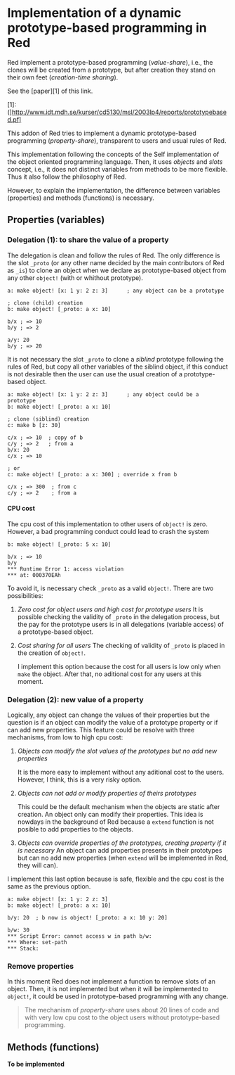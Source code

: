 # Implementation of a dynamic prototype-based programming in Red

Red implement a prototype-based programming (*value-share*), i.e., the clones will be created from a prototype, but after creation they stand on their own feet (*creation-time sharing*). 

See the [paper][1] of this link.

[1]: (]http://www.idt.mdh.se/kurser/cd5130/msl/2003lp4/reports/prototypebased.pf]

This addon of Red tries to implement a dynamic prototype-based programming (*property-share*), transparent to users and usual rules of Red.

This implementation following the concepts of the Self implementation of the object oriented programming language. Then, it uses *objects* and *slots* concept, i.e., it does not distinct variables from methods to be more flexible. Thus it also follow the philosophy of Red.

However, to explain the implementation, the difference between variables (properties) and methods (functions) is necessary.

## Properties (variables)

### Delegation (1): to share the value of a property

The delegation is clean and follow the rules of Red. The only difference is the slot `_proto` (or any other name decided by the main contributors of Red as `_is`) to clone an object when we declare as prototype-based object from any other `object!` (with or whithout prototype). 

	a: make object! [x: 1 y: 2 z: 3]	  ; any object can be a prototype
	
	; clone (child) creation
	b: make object! [_proto: a x: 10]  
	
	b/x ; => 10
	b/y ; => 2
	
	a/y: 20
	b/y ; => 20

It is not necessary the slot `_proto` to clone a _siblind_ prototype following the rules of Red, but copy all other variables of the siblind object, if this conduct is not desirable then the user can use the usual creation of a prototype-based object.

	a: make object! [x: 1 y: 2 z: 3]	  ; any object could be a prototype
	b: make object! [_proto: a x: 10]  
	
	; clone (siblind) creation
	c: make b [z: 30]  
	
	c/x ; => 10  ; copy of b
	c/y ; => 2   ; from a
	b/x: 20
	c/x ; => 10
	
	; or
	c: make object! [_proto: a x: 300] ; override x from b
	
	c/x ; => 300  ; from c
	c/y ; => 2    ; from a
	
#### CPU cost	

The cpu cost of this implementation to other users of `object!` is zero. However, a bad programming conduct could lead to crash the system


	b: make object! [_proto: 5 x: 10]
	
	b/x ; => 10
	b/y
	*** Runtime Error 1: access violation
	*** at: 000370EAh

To avoid it, is necessary check `_proto` as a valid `object!`. There are two possibilities:

1. _Zero cost for object users and high cost for prototype users_
	It is possible checking the validity of `_proto` in the delegation process, but the pay for the prototype users is in all delegations (variable access) of a prototype-based object.
	
2. _Cost sharing for all users_
	The checking of validity of `_proto` is placed in the creation of `object!`. 
	
	I implement this option because the cost for all users is low only when `make` the object. After that, no aditional cost for any users at this moment.

### Delegation (2): new value of a property

Logically, any object can change the values of their properties but the question is if an object can modify the value of a prototype property or if can add new properties. This feature could be resolve with three mechanisms, from low to high cpu cost:

1. _Objects can modify the slot values of the prototypes but no add new properties_

	It is the more easy to implement without any aditional cost to the users. However, I think, this is a very risky option.  

2. _Objects can not add or modify properties of theirs prototypes_

	This could be the default mechanism when the objects are static after creation. An object only can modify their properties. This idea is nowdays in the background of Red because a `extend` function is not posible to add properties to the objects.	

3. _Objects can override properties of the prototypes, creating property if it is necessary_
	An object can add properties presents in their prototypes but can no add new properties (when `extend` will be implemented in Red, they will can).
	
I implement this last option because is safe, flexible and the cpu cost is the same as the previous option.

	a: make object! [x: 1 y: 2 z: 3]
	b: make object! [_proto: a x: 10]  
	
	b/y: 20  ; b now is object! [_proto: a x: 10 y: 20]

	b/w: 30
	*** Script Error: cannot access w in path b/w:
	*** Where: set-path
	*** Stack:
	

### Remove properties

In this moment Red does not implement a function to remove slots of an object. Then, it is not implemented but when it will be implemented to `object!`, it could be used in prototype-based programming with any change.

> The mechanism of *property-share* uses about 20 lines of code and with very low cpu cost to the object users without prototype-based programming.

## Methods (functions)

**To be implemented**

